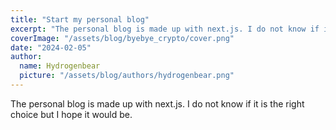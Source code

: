```yaml
---
title: "Start my personal blog"
excerpt: "The personal blog is made up with next.js. I do not know if it is the right choice but I hope it would be."
coverImage: "/assets/blog/byebye_crypto/cover.png"
date: "2024-02-05"
author:
  name: Hydrogenbear
  picture: "/assets/blog/authors/hydrogenbear.png"
---
```


The personal blog is made up with next.js. I do not know if it is the right choice but I hope it would be.